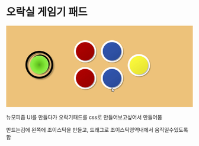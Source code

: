 # 오락실 게임기 패드

![오락실게임기패드](./the_arcade_game_console_pad.gif)

뉴모피즘 UI를 만들다가 오락기패드를 css로 만들어보고싶어서 만들어봄

만드는김에 왼쪽에 조이스틱을 만들고, 드래그로 조이스틱영역내에서 움직일수있도록함